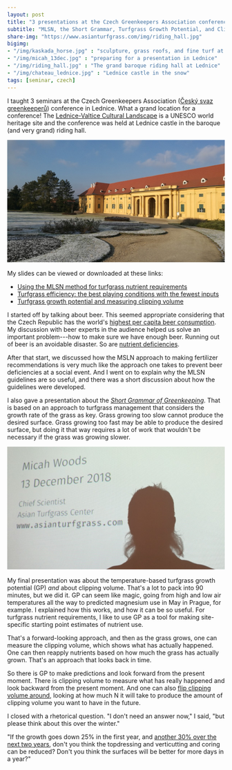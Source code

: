 ```yaml
---
layout: post
title: "3 presentations at the Czech Greenkeepers Association conference"
subtitle: "MLSN, the Short Grammar, Turfgrass Growth Potential, and Clipping Volume"
share-img: "https://www.asianturfgrass.com/img/riding_hall.jpg"
bigimg:
- "/img/kaskada_horse.jpg" : "sculpture, grass roofs, and fine turf at Golf Kaskáda near Brno"
- "/img/micah_13dec.jpg" : "preparing for a presentation in Lednice"
- "/img/riding_hall.jpg" : "The grand baroque riding hall at Lednice"
- "/img/chateau_lednice.jpg" : "Lednice castle in the snow"
tags: [seminar, czech]
---
```


I taught 3 seminars at the Czech Greenkeepers Association ([Český svaz greenkeeperů](http://www.czgreen.com/)) conference in Lednice. What a grand location for a conference! The [Lednice-Valtice Cultural Landscape](https://whc.unesco.org/en/list/763) is a UNESCO world heritage site and the conference was held at Lednice castle in the baroque (and very grand) riding hall.

![riding hall at Lednice castle](/img/riding_hall.jpg)

My slides can be viewed or downloaded at these links:

* [Using the MLSN method for turfgrass nutrient requirements](https://speakerdeck.com/micahwoods/using-the-mlsn-method-for-turfgrass-nutrient-requirements)
* [Turfgrass efficiency: the best playing conditions with the fewest inputs](https://speakerdeck.com/micahwoods/turfgrass-efficiency-the-best-playing-conditions-with-the-fewest-inputs)
* [Turfgrass growth potential and measuring clipping volume](https://speakerdeck.com/micahwoods/turfgrass-growth-potential-and-measuring-clipping-volume)

I started off by talking about beer. This seemed appropriate considering that the Czech Republic has the world's [highest per capita beer consumption](https://en.wikipedia.org/wiki/Beer_in_the_Czech_Republic). My discussion with beer experts in the audience helped us solve an important problem---how to make sure we have enough beer. Running out of beer is an avoidable disaster. So are [nutrient deficiencies](https://speakerdeck.com/micahwoods/using-the-mlsn-method-for-turfgrass-nutrient-requirements?slide=2).

<script async class="speakerdeck-embed" data-slide="2" data-id="01ee80330b834305adfe0d3829c8688b" data-ratio="1.77966101694915" src="//speakerdeck.com/assets/embed.js"></script>

After that start, we discussed how the MSLN approach to making fertilizer recommendations is very much like the approach one takes to prevent beer deficiencies at a social event. And I went on to explain why the MLSN guidelines are so useful, and there was a short discussion about how the guidelines were developed.

I also gave a presentation about the [*Short Grammar of Greenkeeping*](https://leanpub.com/short_grammar_of_greenkeeping). That is based on an approach to turfgrass management that considers the growth rate of the grass as key. Grass growing too slow cannot produce the desired surface. Grass growing too fast may be able to produce the desired surface, but doing it that way requires a lot of work that wouldn't be necessary if the grass was growing slower. 

![seminar preparation](/img/micah_13dec.jpg)

My final presentation was about the temperature-based turfgrass growth potential (GP) *and* about clipping volume. That's a lot to pack into 90 minutes, but we did it. GP can seem like magic, going from high and low air temperatures all the way to predicted magnesium use in May in Prague, for example. I explained how this works, and how it can be so useful. For turfgrass nutrient requirements, I like to use GP as a tool for making site-specific starting point estimates of nutrient use. 

That's a forward-looking approach, and then as the grass grows, one can measure the clipping volume, which shows what has actually happened. One can then reapply nutrients based on how much the grass has actually grown. That's an approach that looks back in time. 

So there is GP to make predictions and look forward from the present moment. There is clipping volume to measure what has really happened and look backward from the present moment. And one can also [flip clipping volume around](https://www.asianturfgrass.com/2017-09-15-flipping-things-around/), looking at how much N it will take to produce the amount of clipping volume you want to have in the future.

I closed with a rhetorical question. "I don't need an answer now," I said, "but please think about this over the winter."

<script async class="speakerdeck-embed" data-slide="67" data-id="2e941c55f91c4e319c561549c2ef210b" data-ratio="1.77966101694915" src="//speakerdeck.com/assets/embed.js"></script>

"If the growth goes down 25% in the first year, and [another 30% over the next two years](https://speakerdeck.com/micahwoods/turfgrass-growth-potential-and-measuring-clipping-volume?slide=67), don't you think the topdressing and verticutting and coring can be reduced? Don't you think the surfaces will be better for more days in a year?"

